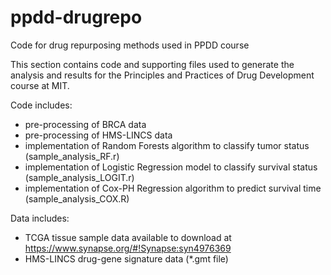 # ppdd-drugrepo
Code for drug repurposing methods used in PPDD course

This section contains code and supporting files used to generate the analysis and results for the Principles and Practices of Drug Development course at MIT.

Code includes:

- pre-processing of BRCA data
- pre-processing of HMS-LINCS data
- implementation of Random Forests algorithm to classify tumor status (sample_analysis_RF.r)
- implementation of Logistic Regression model to classify survival status (sample_analysis_LOGIT.r)
- implementation of Cox-PH Regression algorithm to predict survival time (sample_analysis_COX.R)


Data includes: 
- TCGA tissue sample data available to download at https://www.synapse.org/#!Synapse:syn4976369
- HMS-LINCS drug-gene signature data (*.gmt file)
